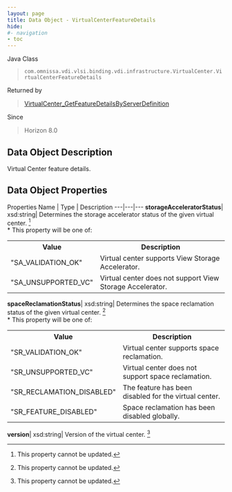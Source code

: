 ```yaml
---
layout: page
title: Data Object - VirtualCenterFeatureDetails
hide:
#- navigation
- toc
---
```






Java Class
> `com.omnissa.vdi.vlsi.binding.vdi.infrastructure.VirtualCenter.VirtualCenterFeatureDetails`

Returned by
> [VirtualCenter_GetFeatureDetailsByServerDefinition](vdi.infrastructure.VirtualCenter.md#getFeatureDetailsByServerDefinition)

Since
> Horizon 8.0


## Data Object Description

Virtual Center feature details.

## Data Object Properties
Properties
Name |  Type |  Description
---|---|---
**storageAcceleratorStatus**|  xsd:string|  Determines the storage accelerator status of the given virtual center. [^2] <br>* This property will be one of:<br><table><tr><th>Value</th><th>Description</th></tr><tr><td>"SA_VALIDATION_OK"</td><td>Virtual center supports View Storage Accelerator.</td></tr><tr><td>"SA_UNSUPPORTED_VC"</td><td>Virtual center does not support View Storage Accelerator.</td></tr></table>
**spaceReclamationStatus**|  xsd:string|  Determines the space reclamation status of the given virtual center. [^2] <br>* This property will be one of:<br><table><tr><th>Value</th><th>Description</th></tr><tr><td>"SR_VALIDATION_OK"</td><td>Virtual center supports space reclamation.</td></tr><tr><td>"SR_UNSUPPORTED_VC"</td><td>Virtual center does not support space reclamation.</td></tr><tr><td>"SR_RECLAMATION_DISABLED"</td><td>The feature has been disabled for the virtual center.</td></tr><tr><td>"SR_FEATURE_DISABLED"</td><td>Space reclamation has been disabled globally.</td></tr></table>
**version**|  xsd:string|  Version of the virtual center. [^2]


 


[^2]: This property cannot be updated.